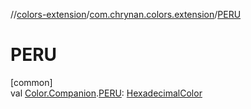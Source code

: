 //[colors-extension](../../index.md)/[com.chrynan.colors.extension](index.md)/[PERU](-p-e-r-u.md)

# PERU

[common]\
val [Color.Companion](../../../colors-core/colors-core/com.chrynan.colors/-color/-companion/index.md).[PERU](-p-e-r-u.md): [HexadecimalColor](../../../colors-core/colors-core/com.chrynan.colors/-hexadecimal-color/index.md)
